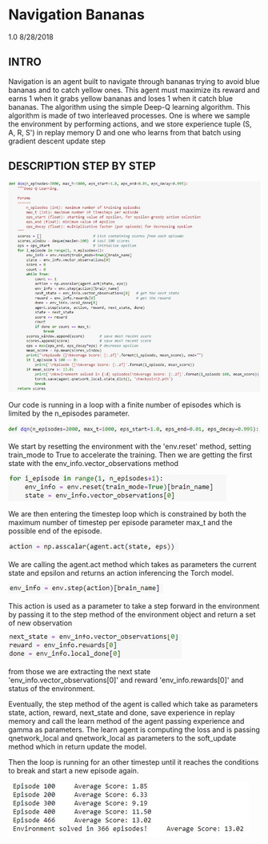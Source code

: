 # Navigation Bananas
1.0 8/28/2018

INTRO
-----------

Navigation is an agent built to navigate through bananas trying to avoid blue bananas and to catch yellow ones.
This agent must maximize its reward and earns 1 when it grabs yellow bananas and loses 1 when it catch blue bananas.
The algorithm using the simple Deep-Q learning algorithm. This algorithm is made of two interleaved processes. One is where we sample the environment by performing actions, and we store experience tuple (S, A, R, S') in replay memory D and one who learns from that batch using gradient descent update step

## DESCRIPTION STEP BY STEP

![image0](./misc/image0.png)

Our code is running in a loop with a finite number of episodes which is limited by the n_episodes parameter.

![image1](./misc/image1.png)

We start by resetting the environment with the 'env.reset' method, setting train_mode to True to accelerate the training.
Then we are getting the first state with the env_info.vector_observations method

![image2](./misc/image2.png)

We are then entering the timestep loop which is constrained by both the maximum number of timestep per episode parameter max_t and the possible end of the episode.

![image3](./misc/image3.png)

We are calling the agent.act method which takes as parameters the current state and epsilon and returns an action inferencing the Torch model.

![image4](./misc/image4.png)

This action is used as a parameter to take a step forward in the environment by passing it to the step method of the environment object and return a set of new observation

![image5](./misc/image5.png)

from those we are extracting the next state 'env_info.vector_observations[0]' and reward 'env_info.rewards[0]' and status of the environment.

Eventually, the step method of the agent is called which take as parameters state, action, reward, next_state and done, save experience in replay memory and call the learn method of the agent passing experience and gamma as parameters. The learn agent is computing the loss and is passing qnetwork_local and qnetwork_local as parameters to the soft_update method which in return update the model.

Then the loop is running for an other timestep until it reaches the conditions to break and start a new episode again.

![image6](./misc/image6.png)
